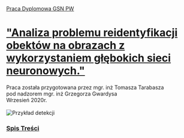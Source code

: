 [Praca Dyplomowa GSN PW](notebooks/Praca_Dyplomowa_Tomasz_Tarabasz.ipynb)
# ["Analiza problemu reidentyfikacji obektów na obrazach z wykorzystaniem głębokich sieci neuronowych."](notebooks/Praca_Dyplomowa_Tomasz_Tarabasz.ipynb)

Praca została przygotowana przez mgr. inż Tomasza Tarabasza<br>
pod nadzorem mgr. inż Grzegorza Gwardysa<br>
Wrzesień 2020r.
<br><br>
![Przykład detekcji](https://github.com/DarekGit/FACES_DNN/blob/master/Figures/Smieszna%20detekcja.png)


<!--NAVIGATION-->
### [Spis Treści](https://github.com/tomektarabasz/Praca_Dyplomowa_Tomasz_Tarabasz/blob/master/notebooks/Praca_Dyplomowa_Tomasz_Tarabasz.ipynb)
